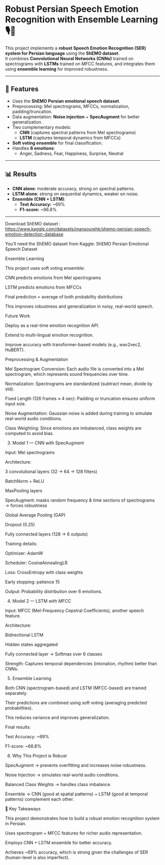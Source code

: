 # Robust Persian Speech Emotion Recognition with Ensemble Learning 🎙️🧠

This project implements a **robust Speech Emotion Recognition (SER) system for Persian language** using the **ShEMO dataset**.  
It combines **Convolutional Neural Networks (CNNs)** trained on spectrograms with **LSTMs** trained on MFCC features, and integrates them using **ensemble learning** for improved robustness.

---

## 📌 Features
- Uses the **ShEMO Persian emotional speech dataset**.
- Preprocessing: Mel spectrograms, MFCCs, normalization, padding/truncation.
- Data augmentation: **Noise injection** + **SpecAugment** for better generalization.
- Two complementary models:
  - **CNN** (captures spectral patterns from Mel spectrograms)
  - **LSTM** (captures temporal dynamics from MFCCs)
- **Soft voting ensemble** for final classification.
- Handles **6 emotions**:
  - Anger, Sadness, Fear, Happiness, Surprise, Neutral

---

## 📊 Results
- **CNN alone**: moderate accuracy, strong on spectral patterns.
- **LSTM alone**: strong on sequential dynamics, weaker on noise.
- **Ensemble (CNN + LSTM)**:
  - **Test Accuracy:** ~69%
  - **F1-score:** ~66.8%

---

Download ShEMO dataset : https://www.kaggle.com/datasets/mansourehk/shemo-persian-speech-emotion-detection-database

You’ll need the ShEMO dataset from Kaggle:
ShEMO Persian Emotional Speech Dataset


Ensemble Learning

This project uses soft voting ensemble:

CNN predicts emotions from Mel spectrograms

LSTM predicts emotions from MFCCs

Final prediction = average of both probability distributions

This improves robustness and generalization in noisy, real-world speech.

Future Work

Deploy as a real-time emotion recognition API.

Extend to multi-lingual emotion recognition.

Improve accuracy with transformer-based models (e.g., wav2vec2, HuBERT).

Preprocessing & Augmentation

Mel Spectrogram Conversion: Each audio file is converted into a Mel spectrogram, which represents sound frequencies over time.

Normalization: Spectrograms are standardized (subtract mean, divide by std).

Fixed Length (126 frames ≈ 4 sec): Padding or truncation ensures uniform input size.

Noise Augmentation: Gaussian noise is added during training to simulate real-world audio conditions.

Class Weighting: Since emotions are imbalanced, class weights are computed to avoid bias.

3. Model 1 — CNN with SpecAugment

Input: Mel spectrograms

Architecture:

3 convolutional layers (32 → 64 → 128 filters)

BatchNorm + ReLU

MaxPooling layers

SpecAugment: masks random frequency & time sections of spectrograms → forces robustness

Global Average Pooling (GAP)

Dropout (0.25)

Fully connected layers (128 → 6 outputs)

Training details:

Optimizer: AdamW

Scheduler: CosineAnnealingLR

Loss: CrossEntropy with class weights

Early stopping: patience 15

Output: Probability distribution over 6 emotions.

4. Model 2 — LSTM with MFCC

Input: MFCC (Mel-Frequency Cepstral Coefficients), another speech feature.

Architecture:

Bidirectional LSTM

Hidden states aggregated

Fully connected layer → Softmax over 6 classes

Strength: Captures temporal dependencies (intonation, rhythm) better than CNNs.

5. Ensemble Learning

Both CNN (spectrogram-based) and LSTM (MFCC-based) are trained separately.

Their predictions are combined using soft voting (averaging predicted probabilities).

This reduces variance and improves generalization.

Final results:

Test Accuracy: ~69%

F1-score: ~66.8%

6. Why This Project is Robust

SpecAugment → prevents overfitting and increases noise robustness.

Noise Injection → simulates real-world audio conditions.

Balanced Class Weights → handles class imbalance.

Ensemble → CNN (good at spatial patterns) + LSTM (good at temporal patterns) complement each other.

🎯 Key Takeaways

This project demonstrates how to build a robust emotion recognition system in Persian.

Uses spectrogram + MFCC features for richer audio representation.

Employs CNN + LSTM ensemble for better accuracy.

Achieves ~69% accuracy, which is strong given the challenges of SER (human-level is also imperfect).
